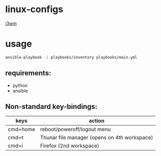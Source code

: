 # linux-configs
[i3wm](https://i3wm.org/)

# usage
```bash
ansible-playbook -i playbooks/inventory playbooks/main.yml
```
## requirements:
* python
* ansible

## Non-standard key-bindings:
keys | action
------------ | -------------
cmd+home | reboot/poweroff/logout menu
cmd+t | Thunar file manager (opens on 4th workspace)
cmd+i | Firefox (2nd workspace)



